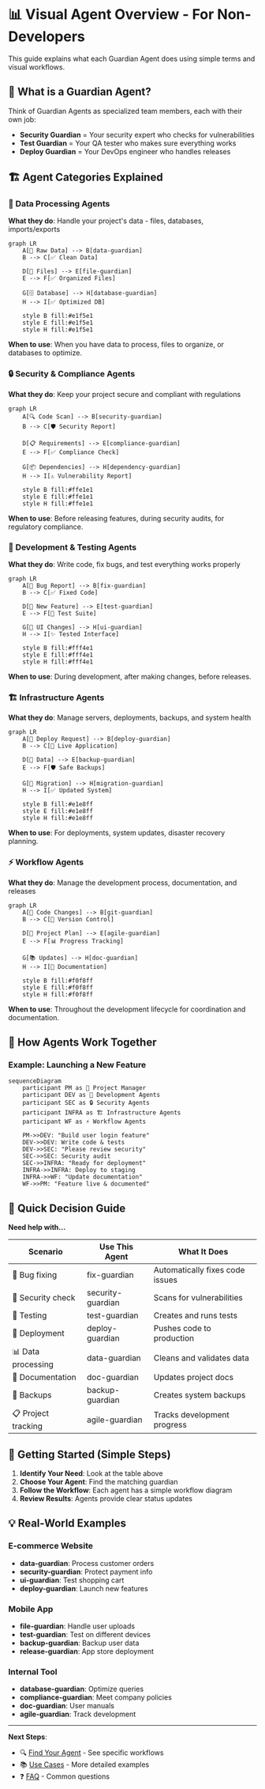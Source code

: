 # 📊 Visual Agent Overview - For Non-Developers

This guide explains what each Guardian Agent does using simple terms and visual workflows.

## 🎯 What is a Guardian Agent?

Think of Guardian Agents as specialized team members, each with their own job:
- **Security Guardian** = Your security expert who checks for vulnerabilities
- **Test Guardian** = Your QA tester who makes sure everything works
- **Deploy Guardian** = Your DevOps engineer who handles releases

## 🏗️ Agent Categories Explained

### 📧 Data Processing Agents
**What they do**: Handle your project's data - files, databases, imports/exports

```mermaid
graph LR
    A[📄 Raw Data] --> B[data-guardian]
    B --> C[✅ Clean Data]

    D[📁 Files] --> E[file-guardian]
    E --> F[✅ Organized Files]

    G[🗄️ Database] --> H[database-guardian]
    H --> I[✅ Optimized DB]

    style B fill:#e1f5e1
    style E fill:#e1f5e1
    style H fill:#e1f5e1
```

**When to use**: When you have data to process, files to organize, or databases to optimize.

### 🔒 Security & Compliance Agents
**What they do**: Keep your project secure and compliant with regulations

```mermaid
graph LR
    A[🔍 Code Scan] --> B[security-guardian]
    B --> C[🛡️ Security Report]

    D[📋 Requirements] --> E[compliance-guardian]
    E --> F[✅ Compliance Check]

    G[📦 Dependencies] --> H[dependency-guardian]
    H --> I[⚠️ Vulnerability Report]

    style B fill:#ffe1e1
    style E fill:#ffe1e1
    style H fill:#ffe1e1
```

**When to use**: Before releasing features, during security audits, for regulatory compliance.

### 🧪 Development & Testing Agents
**What they do**: Write code, fix bugs, and test everything works properly

```mermaid
graph LR
    A[🐛 Bug Report] --> B[fix-guardian]
    B --> C[✅ Fixed Code]

    D[📝 New Feature] --> E[test-guardian]
    E --> F[🧪 Test Suite]

    G[🎨 UI Changes] --> H[ui-guardian]
    H --> I[✨ Tested Interface]

    style B fill:#fff4e1
    style E fill:#fff4e1
    style H fill:#fff4e1
```

**When to use**: During development, after making changes, before releases.

### 🏗️ Infrastructure Agents
**What they do**: Manage servers, deployments, backups, and system health

```mermaid
graph LR
    A[🚀 Deploy Request] --> B[deploy-guardian]
    B --> C[📱 Live Application]

    D[💾 Data] --> E[backup-guardian]
    E --> F[🛡️ Safe Backups]

    G[🔄 Migration] --> H[migration-guardian]
    H --> I[✅ Updated System]

    style B fill:#e1e8ff
    style E fill:#e1e8ff
    style H fill:#e1e8ff
```

**When to use**: For deployments, system updates, disaster recovery planning.

### ⚡ Workflow Agents
**What they do**: Manage the development process, documentation, and releases

```mermaid
graph LR
    A[📝 Code Changes] --> B[git-guardian]
    B --> C[🔄 Version Control]

    D[🎯 Project Plan] --> E[agile-guardian]
    E --> F[📊 Progress Tracking]

    G[📚 Updates] --> H[doc-guardian]
    H --> I[📖 Documentation]

    style B fill:#f0f8ff
    style E fill:#f0f8ff
    style H fill:#f0f8ff
```

**When to use**: Throughout the development lifecycle for coordination and documentation.

## 🔄 How Agents Work Together

### Example: Launching a New Feature

```mermaid
sequenceDiagram
    participant PM as 👤 Project Manager
    participant DEV as 🧪 Development Agents
    participant SEC as 🔒 Security Agents
    participant INFRA as 🏗️ Infrastructure Agents
    participant WF as ⚡ Workflow Agents

    PM->>DEV: "Build user login feature"
    DEV->>DEV: Write code & tests
    DEV->>SEC: "Please review security"
    SEC->>SEC: Security audit
    SEC->>INFRA: "Ready for deployment"
    INFRA->>INFRA: Deploy to staging
    INFRA->>WF: "Update documentation"
    WF->>PM: "Feature live & documented"
```

## 🎯 Quick Decision Guide

**Need help with...**

| Scenario | Use This Agent | What It Does |
|----------|---------------|--------------|
| 🐛 Bug fixing | fix-guardian | Automatically fixes code issues |
| 🔐 Security check | security-guardian | Scans for vulnerabilities |
| 🧪 Testing | test-guardian | Creates and runs tests |
| 🚀 Deployment | deploy-guardian | Pushes code to production |
| 📊 Data processing | data-guardian | Cleans and validates data |
| 📝 Documentation | doc-guardian | Updates project docs |
| 💾 Backups | backup-guardian | Creates system backups |
| 📋 Project tracking | agile-guardian | Tracks development progress |

## 🚀 Getting Started (Simple Steps)

1. **Identify Your Need**: Look at the table above
2. **Choose Your Agent**: Find the matching guardian
3. **Follow the Workflow**: Each agent has a simple workflow diagram
4. **Review Results**: Agents provide clear status updates

## 💡 Real-World Examples

### E-commerce Website
- **data-guardian**: Process customer orders
- **security-guardian**: Protect payment info
- **ui-guardian**: Test shopping cart
- **deploy-guardian**: Launch new features

### Mobile App
- **file-guardian**: Handle user uploads
- **test-guardian**: Test on different devices
- **backup-guardian**: Backup user data
- **release-guardian**: App store deployment

### Internal Tool
- **database-guardian**: Optimize queries
- **compliance-guardian**: Meet company policies
- **doc-guardian**: User manuals
- **agile-guardian**: Track development

---

**Next Steps**:
- 🔍 [Find Your Agent](../docs/workflows/) - See specific workflows
- 📚 [Use Cases](use-cases.md) - More detailed examples
- ❓ [FAQ](faq.md) - Common questions
